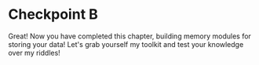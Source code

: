 # Checkpoint B

Great! Now you have completed this chapter, building memory modules for storing your data! Let's grab yourself my toolkit and test your knowledge over my riddles!